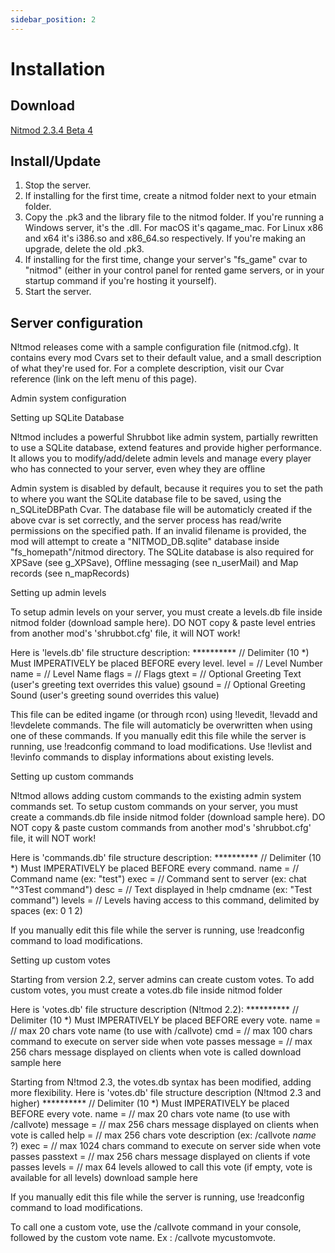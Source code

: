 ```yaml
---
sidebar_position: 2
---
```


# Installation

## Download

[Nitmod 2.3.4 Beta 4](http://etmods.net/downloads/nitmod_2.3.4-b4.zip)

## Install/Update

1. Stop the server.
2. If installing for the first time, create a nitmod folder next to your etmain folder.
3. Copy the .pk3 and the library file to the nitmod folder. If you're running a Windows server, it's the .dll. For macOS it's qagame_mac. For Linux x86 and x64 it's i386.so and x86_64.so respectively. If you're making an upgrade, delete the old .pk3.
4. If installing for the first time, change your server's "fs_game" cvar to "nitmod" (either in your control panel for rented game servers, or in your startup command if you're hosting it yourself).
5. Start the server.

## Server configuration

N!tmod releases come with a sample configuration file (nitmod.cfg).
It contains every mod Cvars set to their default value, and a small description of what they're used for.
For a complete description, visit our Cvar reference (link on the left menu of this page).

Admin system configuration

Setting up SQLite Database

N!tmod includes a powerful Shrubbot like admin system, partially rewritten to use a SQLite database, extend features and provide higher performance.
It allows you to modify/add/delete admin levels and manage every player who has connected to your server, even whey they are offline

Admin system is disabled by default, because it requires you to set the path to where you want the SQLite database file to be saved, using the n_SQLiteDBPath Cvar.
The database file will be automaticly created if the above cvar is set correctly, and the server process has read/write permissions on the specified path.
If an invalid filename is provided, the mod will attempt to create a "NITMOD_DB.sqlite" database inside "fs_homepath"/nitmod directory.
The SQLite database is also required for XPSave (see g_XPSave), Offline messaging (see n_userMail) and Map records (see n_mapRecords)

Setting up admin levels

To setup admin levels on your server, you must create a levels.db file inside nitmod folder (download sample here).
DO NOT copy & paste level entries from another mod's 'shrubbot.cfg' file, it will NOT work!

Here is 'levels.db' file structure description:
**********  // Delimiter (10 *) Must IMPERATIVELY be placed BEFORE every level.
level =     // Level Number
name =      // Level Name
flags =     // Flags
gtext =     // Optional Greeting Text (user's greeting text overrides this value)
gsound =    // Optional Greeting Sound (user's greeting sound overrides this value)

This file can be edited ingame (or through rcon) using !levedit, !levadd and !levdelete commands.
The file will automaticly be overwritten when using one of these commands.
If you manually edit this file while the server is running, use !readconfig command to load modifications.
Use !levlist and !levinfo commands to display informations about existing levels.

Setting up custom commands

N!tmod allows adding custom commands to the existing admin system commands set.
To setup custom commands on your server, you must create a commands.db file inside nitmod folder (download sample here).
DO NOT copy & paste custom commands from another mod's 'shrubbot.cfg' file, it will NOT work!

Here is 'commands.db' file structure description:
**********  // Delimiter (10 *) Must IMPERATIVELY be placed BEFORE every command.
name =      // Command name (ex: "test")
exec =      // Command sent to server (ex: chat "^3Test command")
desc =      // Text displayed in !help cmdname (ex: "Test command")
levels =    // Levels having access to this command, delimited by spaces (ex: 0 1 2)

If you manually edit this file while the server is running, use !readconfig command to load modifications.

Setting up custom votes

Starting from version 2.2, server admins can create custom votes.
To add custom votes, you must create a votes.db file inside nitmod folder

Here is 'votes.db' file structure description (N!tmod 2.2):
********** // Delimiter (10 *) Must IMPERATIVELY be placed BEFORE every vote.
name =     // max 20 chars vote name (to use with /callvote)
cmd =      // max 100 chars command to execute on server side when vote passes
message =  // max 256 chars message displayed on clients when vote is called
download sample here

Starting from N!tmod 2.3, the votes.db syntax has been modified, adding more flexibility.
Here is 'votes.db' file structure description (N!tmod 2.3 and higher)
**********  // Delimiter (10 *) Must IMPERATIVELY be placed BEFORE every vote.
name =      // max 20 chars vote name (to use with /callvote)
message =   // max 256 chars message displayed on clients when vote is called
help =      // max 256 chars vote description (ex: /callvote *name* ?)
exec =      // max 1024 chars command to execute on server side when vote passes
passtext =  // max 256 chars message displayed on clients if vote passes
levels =    // max 64 levels allowed to call this vote (if empty, vote is available for all levels)
download sample here

If you manually edit this file while the server is running, use !readconfig command to load modifications.

To call one a custom vote, use the /callvote command in your console, followed by the custom vote name. Ex : /callvote mycustomvote.